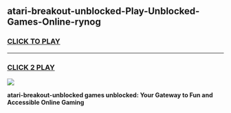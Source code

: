 
## atari-breakout-unblocked-Play-Unblocked-Games-Online-rynog
<h3>
<a href="https://premium76.site?title=atari-breakout-unblocked&ref=25A">CLICK TO PLAY</a></h3>
<hr>

<h3>
<a href="https://premium76.site?title=atari-breakout-unblocked&ref=25A">CLICK 2 PLAY</a>
  
</h3>

<a href="https://premium76.site?title=atari-breakout-unblocked&ref=25A"><img src="https://clearcache.store/games.png"></a>


**atari-breakout-unblocked games unblocked: Your Gateway to Fun and Accessible Online Gaming**

